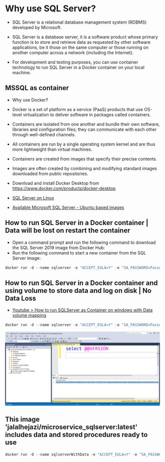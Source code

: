 # Why use SQL Server?

- SQL Server is a relational database management system (RDBMS) developed by Microsoft.
- SQL Server is a database server, it is a software product whose primary function is to store and retrieve data as requested by other software applications, be it those on the same computer or those running on another computer across a network (including the Internet).

- For development and testing purposes, you can use container technology to run SQL Server in a Docker container on your local machine. 



## MSSQL as container 

- Why use Docker? 
- Docker is a set of platform as a service (PaaS) products that use OS-level virtualization to deliver software in packages called containers.
- Containers are isolated from one another and bundle their own software, libraries and configuration files; they can communicate with each other through well-defined channels.
- All containers are run by a single operating system kernel and are thus more lightweight than virtual machines.
- Containers are created from images that specify their precise contents.
- Images are often created by combining and modifying standard images downloaded from public repositories.

- Download and install Docker Desktop from https://www.docker.com/products/docker-desktop

- [SQL Server on Linux](https://learn.microsoft.com/en-us/sql/linux/sql-server-linux-overview?view=sql-server-ver16)
- [Available Microsoft SQL Server - Ubuntu based images](https://mcr.microsoft.com/en-us/product/mssql/server/about)


## How to run SQL Server in a Docker container | Data will be lost on restart the container
- Open a command prompt and run the following command to download the SQL Server 2019 image from Docker Hub:
- Run the following command to start a new container from the SQL Server image:

```powershell
docker run -d --name sqlserver -e "ACCEPT_EULA=Y" -e "SA_PASSWORD=Password123" -p 1433:1433 mcr.microsoft.com/mssql/server:2019-latest
```

## How to run SQL Server in a Docker container and using volume to store data and log on disk | No Data Loss 
- [Youtube > How to run SQLServer as Container on windows with Data volume mapping](https://www.youtube.com/watch?v=fFpDf5si_Hw)

```powershell
docker run -d --name sqlserver -e "ACCEPT_EULA=Y" -e "SA_PASSWORD=Password123" -p 1433:1433 -v 'c:/dockervolumes/sqlserver/data':/var/opt/mssql/data -v 'c:/dockervolumes/sqlserver/log':/var/opt/mssql/log -v 'c:/dockervolumes/sqlserver/secrets':/var/opt/mssql/secrets mcr.microsoft.com/mssql/server:2019-latest
```



![](mssql-as-container.jpg)





## This image 'jalalhejazi/microservice_sqlserver:latest' includes data and stored procedures ready to use 

```powershell
docker run -d --name sqlserverWithData -e "ACCEPT_EULA=Y" -e "SA_PASSWORD=Password123" -p 1433:1433 -v c:/dockervolumes/sqlserver/data:/var/opt/mssql/data -v c:/dockervolumes/sqlserver/log:/var/opt/mssql/log -v c:/dockervolumes/sqlserver/secrets:/var/opt/mssql/secrets jalalhejazi/microservice_sqlserver:latest
```